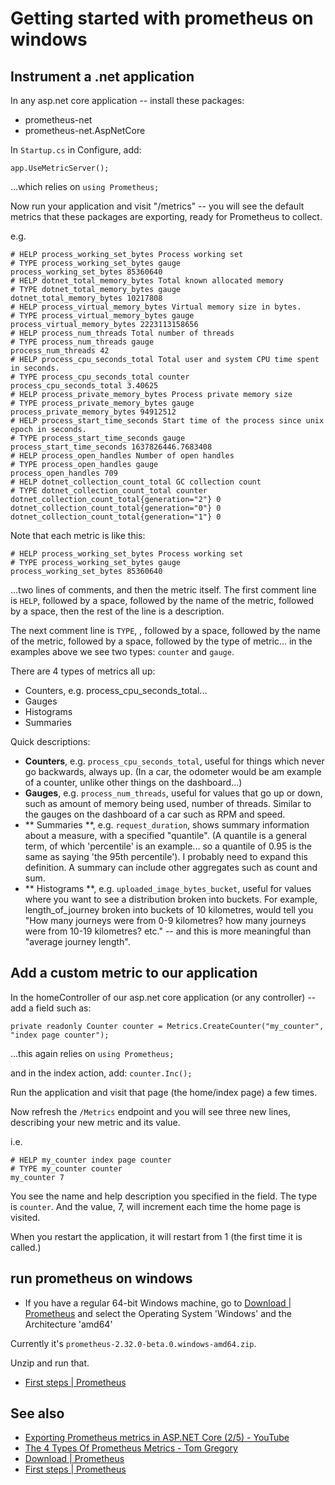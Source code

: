 ﻿# Getting started with prometheus on windows

## Instrument a .net application

In any asp.net core application -- install these packages:

- prometheus-net
- prometheus-net.AspNetCore

In `Startup.cs` in Configure, add:

	app.UseMetricServer();

...which relies on `using Prometheus;`

Now run your application and visit "/metrics" -- you will see the default metrics that these packages are exporting, ready for Prometheus to collect.

e.g.

	# HELP process_working_set_bytes Process working set
	# TYPE process_working_set_bytes gauge
	process_working_set_bytes 85360640
	# HELP dotnet_total_memory_bytes Total known allocated memory
	# TYPE dotnet_total_memory_bytes gauge
	dotnet_total_memory_bytes 10217808
	# HELP process_virtual_memory_bytes Virtual memory size in bytes.
	# TYPE process_virtual_memory_bytes gauge
	process_virtual_memory_bytes 2223113158656
	# HELP process_num_threads Total number of threads
	# TYPE process_num_threads gauge
	process_num_threads 42
	# HELP process_cpu_seconds_total Total user and system CPU time spent in seconds.
	# TYPE process_cpu_seconds_total counter
	process_cpu_seconds_total 3.40625
	# HELP process_private_memory_bytes Process private memory size
	# TYPE process_private_memory_bytes gauge
	process_private_memory_bytes 94912512
	# HELP process_start_time_seconds Start time of the process since unix epoch in seconds.
	# TYPE process_start_time_seconds gauge
	process_start_time_seconds 1637826446.7683408
	# HELP process_open_handles Number of open handles
	# TYPE process_open_handles gauge
	process_open_handles 709
	# HELP dotnet_collection_count_total GC collection count
	# TYPE dotnet_collection_count_total counter
	dotnet_collection_count_total{generation="2"} 0
	dotnet_collection_count_total{generation="0"} 0
	dotnet_collection_count_total{generation="1"} 0

Note that each metric is like this:

	# HELP process_working_set_bytes Process working set
	# TYPE process_working_set_bytes gauge
	process_working_set_bytes 85360640

...two lines of comments, and then the metric itself.
The first comment line is `HELP`, followed by a space, followed by the name of the metric, followed by a space, then the rest of the line is a description.

The next comment line is `TYPE`, , followed by a space, followed by the name of the metric, followed by a space, followed by the type of metric... in the examples above we see two types: `counter` and `gauge`.

There are 4 types of metrics all up:

- Counters, e.g. process_cpu_seconds_total...
- Gauges
- Histograms
- Summaries

Quick descriptions:

- **Counters**, e.g. `process_cpu_seconds_total`, useful for things which never go backwards, always up. (In a car, the odometer would be am example of a counter, unlike other things on the dashboard...)
- **Gauges**, e.g. `process_num_threads`, useful for values that go up or down, such as amount of memory being used, number of threads. Similar to the gauges on the dashboard of a car such as RPM and speed.
- ** Summaries **, e.g. `request_duration`, shows summary information about a measure, with a specified "quantile". (A quantile is a general term, of which 'percentile' is an example... so a quantile of 0.95 is the same as saying 'the 95th percentile'). I probably need to expand this definition. A summary can include other aggregates such as count and sum.
- ** Histograms **, e.g.  `uploaded_image_bytes_bucket`, useful for values where you want to see a distribution broken into buckets. For example, length_of_journey broken into buckets of 10 kilometres, would tell you "How many journeys were from 0-9 kilometres? how many journeys were from 10-19 kilometres? etc." -- and this is more meaningful than "average journey length".

## Add a custom metric to our application

In the homeController of our asp.net core application (or any controller) -- add a field such as:

	private readonly Counter counter = Metrics.CreateCounter("my_counter", "index page counter");

...this again relies on `using Prometheus;`

and in the index action, add: `counter.Inc();`

Run the application and visit that page (the home/index page) a few times.

Now refresh the `/Metrics` endpoint and you will see three new lines, describing your new metric and its value.

i.e.

	# HELP my_counter index page counter
	# TYPE my_counter counter
	my_counter 7

You see the name and help description you specified in the field. The type is `counter`. And the value, 7, will increment each time the home page is visited.

When you restart the application, it will restart from 1 (the first time it is called.)

## run prometheus on windows

- If you have a regular 64-bit Windows machine, go to [Download | Prometheus](https://prometheus.io/download/) and select the Operating System 'Windows' and the Architecture 'amd64'

Currently it's `prometheus-2.32.0-beta.0.windows-amd64.zip`.

Unzip and run that.

- [First steps | Prometheus](https://prometheus.io/docs/introduction/first_steps/)


## See also

- [Exporting Prometheus metrics in ASP.NET Core (2/5) - YouTube](https://www.youtube.com/watch?v=EAQOr8FAs44)
- [The 4 Types Of Prometheus Metrics - Tom Gregory](https://tomgregory.com/the-four-types-of-prometheus-metrics/)
- [Download | Prometheus](https://prometheus.io/download/)
- [First steps | Prometheus](https://prometheus.io/docs/introduction/first_steps/)
